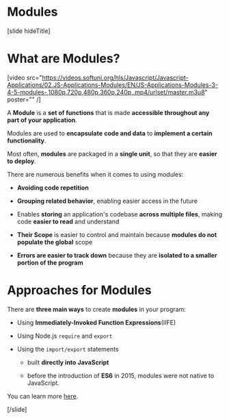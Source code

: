 # Modules

[slide hideTitle]

# What are Modules?

[video src="https://videos.softuni.org/hls/Javascript/Javascript-Applications/02.JS-Applications-Modules/EN/JS-Applications-Modules-3-4-5-modules-,1080p,720p,480p,360p,240p,.mp4/urlset/master.m3u8" poster="" /]

A **Module** is a **set of functions** that is made **accessible throughout any part of your application**.

Modules are used to **encapsulate** **code and data** to **implement a certain functionality**.

Most often, **modules** are packaged in a **single unit**, so that they are **easier to deploy**.

There are numerous benefits when it comes to using modules:

- **Avoiding code repetition**

- **Grouping related behavior**, enabling easier access in the future

- Enables **storing** an application's codebase **across multiple files**, making code **easier to read** and understand
  
- **Their Scope** is easier to control and maintain because **modules do not populate the global** scope
  
- **Errors are easier to track down** because they are **isolated to a smaller portion of the program**

# Approaches for Modules

There are **three main ways** to create **modules** in your program:

- Using **Immediately-Invoked Function Expressions**\(IIFE\)

- Using Node.js `require` and `export`

- Using the `import/export` statements
  
    - built **directly into JavaScript**

    - before the introduction of **ES6** in 2015, modules were not native to JavaScript.
    
You can learn more [here](https://en.wikipedia.org/wiki/ECMAScript#6th_Edition_–_ECMAScript_2015).

[/slide]